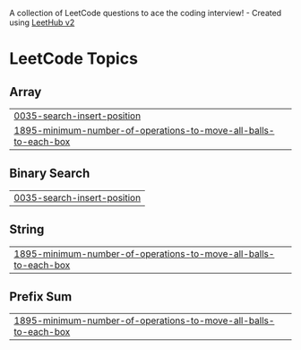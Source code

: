 A collection of LeetCode questions to ace the coding interview! - Created using [LeetHub v2](https://github.com/arunbhardwaj/LeetHub-2.0)
<!---LeetCode Topics Start-->
# LeetCode Topics
## Array
|  |
| ------- |
| [0035-search-insert-position](https://github.com/Ayve-178/LeetCode-Solutions/tree/master/0035-search-insert-position) |
| [1895-minimum-number-of-operations-to-move-all-balls-to-each-box](https://github.com/Ayve-178/LeetCode-Solutions/tree/master/1895-minimum-number-of-operations-to-move-all-balls-to-each-box) |
## Binary Search
|  |
| ------- |
| [0035-search-insert-position](https://github.com/Ayve-178/LeetCode-Solutions/tree/master/0035-search-insert-position) |
## String
|  |
| ------- |
| [1895-minimum-number-of-operations-to-move-all-balls-to-each-box](https://github.com/Ayve-178/LeetCode-Solutions/tree/master/1895-minimum-number-of-operations-to-move-all-balls-to-each-box) |
## Prefix Sum
|  |
| ------- |
| [1895-minimum-number-of-operations-to-move-all-balls-to-each-box](https://github.com/Ayve-178/LeetCode-Solutions/tree/master/1895-minimum-number-of-operations-to-move-all-balls-to-each-box) |
<!---LeetCode Topics End-->